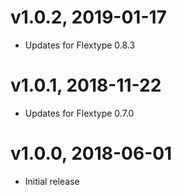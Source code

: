 # v1.0.2, 2019-01-17
* Updates for Flextype 0.8.3

# v1.0.1, 2018-11-22
* Updates for Flextype 0.7.0

# v1.0.0, 2018-06-01
* Initial release
